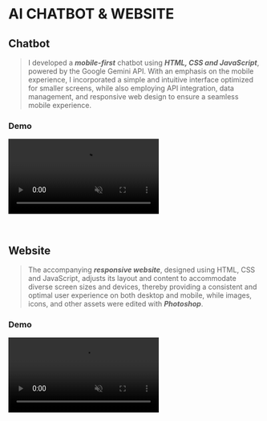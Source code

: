 # AI CHATBOT & WEBSITE

## Chatbot

> I developed a ***mobile-first*** chatbot using ***HTML, CSS and JavaScript***, powered by the Google Gemini API. With an emphasis on the mobile experience, I incorporated a simple and intuitive interface optimized for smaller screens, while also employing API integration, data management, and responsive web design to ensure a seamless mobile experience.

### Demo


<video autoplay="true" loop="loop" muted="muted" playsinline="true" src="https://github.com/user-attachments/assets/a7806970-e03c-435c-b1c1-6163f2d9ca11" type="video/mp4"></video>
  
<br>

## Website

> The accompanying ***responsive website***, designed using HTML, CSS and JavaScript, adjusts its layout and content to accommodate diverse screen sizes and devices, thereby providing a consistent and optimal user experience on both desktop and mobile, while images, icons, and other assets were edited with ***Photoshop***.

### Demo


<video autoplay loop muted src="https://github.com/user-attachments/assets/73d7f7cf-0016-43e6-9879-b9e231cbff11" type="video/mp4"></video>

